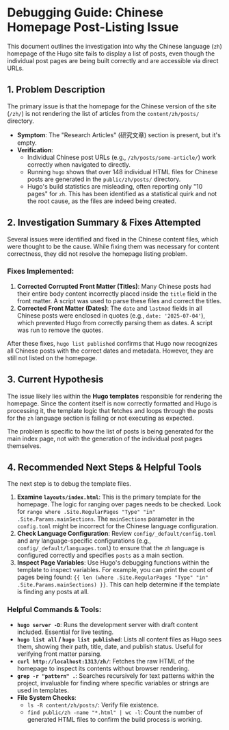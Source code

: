 # Debugging Guide: Chinese Homepage Post-Listing Issue

This document outlines the investigation into why the Chinese language (`zh`) homepage of the Hugo site fails to display a list of posts, even though the individual post pages are being built correctly and are accessible via direct URLs.

## 1. Problem Description

The primary issue is that the homepage for the Chinese version of the site (`/zh/`) is not rendering the list of articles from the `content/zh/posts/` directory.

- **Symptom**: The "Research Articles" (研究文章) section is present, but it's empty.
- **Verification**:
    - Individual Chinese post URLs (e.g., `/zh/posts/some-article/`) work correctly when navigated to directly.
    - Running `hugo` shows that over 148 individual HTML files for Chinese posts are generated in the `public/zh/posts/` directory.
    - Hugo's build statistics are misleading, often reporting only "10 pages" for `zh`. This has been identified as a statistical quirk and not the root cause, as the files are indeed being created.

## 2. Investigation Summary & Fixes Attempted

Several issues were identified and fixed in the Chinese content files, which were thought to be the cause. While fixing them was necessary for content correctness, they did not resolve the homepage listing problem.

### Fixes Implemented:

1.  **Corrected Corrupted Front Matter (Titles)**: Many Chinese posts had their entire body content incorrectly placed inside the `title` field in the front matter. A script was used to parse these files and correct the titles.
2.  **Corrected Front Matter (Dates)**: The `date` and `lastmod` fields in all Chinese posts were enclosed in quotes (e.g., `date: '2025-07-04'`), which prevented Hugo from correctly parsing them as dates. A script was run to remove the quotes.

After these fixes, `hugo list published` confirms that Hugo now recognizes all Chinese posts with the correct dates and metadata. However, they are still not listed on the homepage.

## 3. Current Hypothesis

The issue likely lies within the **Hugo templates** responsible for rendering the homepage. Since the content itself is now correctly formatted and Hugo is processing it, the template logic that fetches and loops through the posts for the `zh` language section is failing or not executing as expected.

The problem is specific to how the list of posts is being generated for the main index page, not with the generation of the individual post pages themselves.

## 4. Recommended Next Steps & Helpful Tools

The next step is to debug the template files.

1.  **Examine `layouts/index.html`**: This is the primary template for the homepage. The logic for ranging over pages needs to be checked. Look for `range where .Site.RegularPages "Type" "in" .Site.Params.mainSections`. The `mainSections` parameter in the `config.toml` might be incorrect for the Chinese language configuration.
2.  **Check Language Configuration**: Review `config/_default/config.toml` and any language-specific configurations (e.g., `config/_default/languages.toml`) to ensure that the `zh` language is configured correctly and specifies `posts` as a main section.
3.  **Inspect Page Variables**: Use Hugo's debugging functions within the template to inspect variables. For example, you can print the count of pages being found: `{{ len (where .Site.RegularPages "Type" "in" .Site.Params.mainSections) }}`. This can help determine if the template is finding any posts at all.

### Helpful Commands & Tools:

-   **`hugo server -D`**: Runs the development server with draft content included. Essential for live testing.
-   **`hugo list all` / `hugo list published`**: Lists all content files as Hugo sees them, showing their path, title, date, and publish status. Useful for verifying front matter parsing.
-   **`curl http://localhost:1313/zh/`**: Fetches the raw HTML of the homepage to inspect its contents without browser rendering.
-   **`grep -r "pattern" .`**: Searches recursively for text patterns within the project, invaluable for finding where specific variables or strings are used in templates.
-   **File System Checks**:
    -   `ls -R content/zh/posts/`: Verify file existence.
    -   `find public/zh -name "*.html" | wc -l`: Count the number of generated HTML files to confirm the build process is working. 